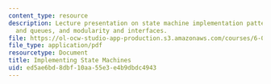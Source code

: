 ```yaml
---
content_type: resource
description: Lecture presentation on state machine implementation patterns, concurrency
  and queues, and modularity and interfaces.
file: https://ol-ocw-studio-app-production.s3.amazonaws.com/courses/6-005-elements-of-software-construction-fall-2008/ed5ae6bd8dbf10aa55e3e4b9dbdc4943_MIT6_005f08_lec05.pdf
file_type: application/pdf
resourcetype: Document
title: Implementing State Machines
uid: ed5ae6bd-8dbf-10aa-55e3-e4b9dbdc4943
---
```

